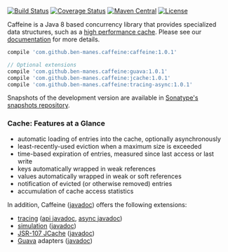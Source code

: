 [![Build Status](https://travis-ci.org/ben-manes/caffeine.svg)](https://travis-ci.org/ben-manes/caffeine)
[![Coverage Status](https://img.shields.io/coveralls/ben-manes/caffeine.svg)](https://coveralls.io/r/ben-manes/caffeine?branch=master)
[![Maven Central](https://maven-badges.herokuapp.com/maven-central/com.github.ben-manes.caffeine/caffeine/badge.svg)](https://maven-badges.herokuapp.com/maven-central/com.github.ben-manes.caffeine/caffeine)
[![License](http://img.shields.io/:license-apache-brightgreen.svg)](http://www.apache.org/licenses/LICENSE-2.0.html)

Caffeine is a Java 8 based concurrency library that provides specialized data structures, such as a
[high performance cache][1]. Please see our [documentation][2] for more details.

```gradle
compile 'com.github.ben-manes.caffeine:caffeine:1.0.1'

// Optional extensions
compile 'com.github.ben-manes.caffeine:guava:1.0.1'
compile 'com.github.ben-manes.caffeine:jcache:1.0.1'
compile 'com.github.ben-manes.caffeine:tracing-async:1.0.1'
```

Snapshots of the development version are available in 
[Sonatype's snapshots repository](https://oss.sonatype.org/content/repositories/snapshots).

### Cache: Features at a Glance

 * automatic loading of entries into the cache, optionally asynchronously
 * least-recently-used eviction when a maximum size is exceeded
 * time-based expiration of entries, measured since last access or last write
 * keys automatically wrapped in weak references
 * values automatically wrapped in weak or soft references
 * notification of evicted (or otherwise removed) entries
 * accumulation of cache access statistics

In addition, Caffeine ([javadoc][3]) offers the following extensions:
 * [tracing][4] ([api javadoc][5], [async javadoc][6])
 * [simulation][7] ([javadoc][8])
 * [JSR-107 JCache][9] ([javadoc][10])
 * [Guava][11] adapters ([javadoc][12])

[1]: https://github.com/ben-manes/caffeine/wiki/Benchmarks
[2]: https://github.com/ben-manes/caffeine/wiki
[3]: http://www.javadoc.io/doc/com.github.ben-manes.caffeine/caffeine
[4]: https://github.com/ben-manes/caffeine/wiki/Tracing
[5]: http://www.javadoc.io/doc/com.github.ben-manes.caffeine/tracing-api
[6]: http://www.javadoc.io/doc/com.github.ben-manes.caffeine/tracing-async
[7]: https://github.com/ben-manes/caffeine/wiki/Simulator
[8]: http://www.javadoc.io/doc/com.github.ben-manes.caffeine/simulator
[9]: https://github.com/ben-manes/caffeine/wiki/JCache
[10]: http://www.javadoc.io/doc/com.github.ben-manes.caffeine/jcache
[11]: https://github.com/ben-manes/caffeine/wiki/Guava
[12]: http://www.javadoc.io/doc/com.github.ben-manes.caffeine/guava
